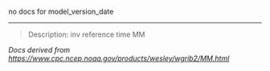 no docs for model_version_date

---

> Description: inv reference time MM

_Docs derived from <https://www.cpc.ncep.noaa.gov/products/wesley/wgrib2/MM.html>_
